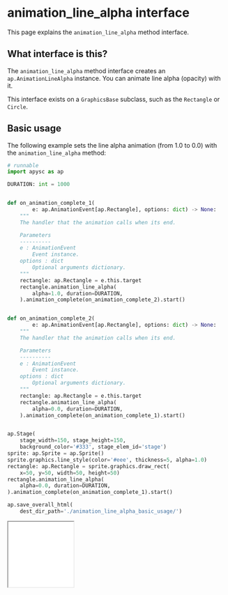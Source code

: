 # animation_line_alpha interface

This page explains the `animation_line_alpha` method interface.

## What interface is this?

The `animation_line_alpha` method interface creates an `ap.AnimationLineAlpha` instance. You can animate line alpha (opacity) with it.

This interface exists on a `GraphicsBase` subclass, such as the `Rectangle` or `Circle`.

## Basic usage

The following example sets the line alpha animation (from 1.0 to 0.0) with the `animation_line_alpha` method:

```py
# runnable
import apysc as ap

DURATION: int = 1000


def on_animation_complete_1(
        e: ap.AnimationEvent[ap.Rectangle], options: dict) -> None:
    """
    The handler that the animation calls when its end.

    Parameters
    ----------
    e : AnimationEvent
        Event instance.
    options : dict
        Optional arguments dictionary.
    """
    rectangle: ap.Rectangle = e.this.target
    rectangle.animation_line_alpha(
        alpha=1.0, duration=DURATION,
    ).animation_complete(on_animation_complete_2).start()


def on_animation_complete_2(
        e: ap.AnimationEvent[ap.Rectangle], options: dict) -> None:
    """
    The handler that the animation calls when its end.

    Parameters
    ----------
    e : AnimationEvent
        Event instance.
    options : dict
        Optional arguments dictionary.
    """
    rectangle: ap.Rectangle = e.this.target
    rectangle.animation_line_alpha(
        alpha=0.0, duration=DURATION,
    ).animation_complete(on_animation_complete_1).start()


ap.Stage(
    stage_width=150, stage_height=150,
    background_color='#333', stage_elem_id='stage')
sprite: ap.Sprite = ap.Sprite()
sprite.graphics.line_style(color='#eee', thickness=5, alpha=1.0)
rectangle: ap.Rectangle = sprite.graphics.draw_rect(
    x=50, y=50, width=50, height=50)
rectangle.animation_line_alpha(
    alpha=0.0, duration=DURATION,
).animation_complete(on_animation_complete_1).start()

ap.save_overall_html(
    dest_dir_path='./animation_line_alpha_basic_usage/')
```

<iframe src="static/animation_line_alpha_basic_usage/index.html" width="150" height="150"></iframe>